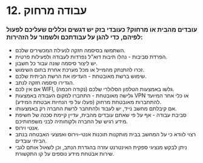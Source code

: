 # 12. עבודה מרחוק

### עובדים מהבית או מרחוק? כעובדי בזק יש דגשים וכללים שעליכם לפעול לפיהם, כדי להגן על עבודתכם ולשמור על הזהירות:

* השתמשו בסיסמה חזקה לנעילת המכשירים שלכם.
* הפרדת סביבות - נהלו תיבות דוא"ל נפרדות לעבודה ולפעילות פרטית.
* יש ליצור סיסמה שונה עבור כל חשבון.
* זכרו להתנתק מהמייל או מכל מערכת אחרת בתום השימוש.
* שימוש ברשת מאובטחת - העדיפו את הרשת הביתית שלכם.
* הגדירו סיסמה חזקה לנתב.
* אם אין לכם WIFI, גלשו באמצעות הטלפון הסלולרי שלכם (נקודה חכמה).
* גלישה מאובטחת - התחברו למקום העבודה באמצעות VPN או כלי אחר המיועד להתחברות מאובטחת מרחוק (פעלו על פי הנחיות אבטחת המידע).
* אם קיבלתם מחשב נייד, יש לעבוד ולהתחבר לרשת החברה רק באמצעותו.
* סביבת עבודה - אף על פי שאתם עובדים מהבית, עדיין קיימת סכנה של חשיפת מידע רגיש של החברה ולקוחותיה לבני משפחותיכם.
* אנטי וירוס.
* רצוי לוודא כי על המחשב בבית מותקנות תוכנות אנטי-וירוס ואמצעי האבטחה בנתב הביתי עובדים.
* ניתן לבקש מנציגי ספקית האינטרנט עזרה בהגדרת הנתב, וכן לשאול אותם לגבי שירות אבטחת מידע נוספים על קו התקשורת.
